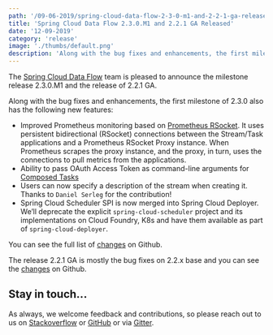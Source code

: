 ```yaml
---
path: '/09-06-2019/spring-cloud-data-flow-2-3-0-m1-and-2-2-1-ga-released'
title: 'Spring Cloud Data Flow 2.3.0.M1 and 2.2.1 GA Released'
date: '12-09-2019'
category: 'release'
image: './thumbs/default.png'
description: 'Along with the bug fixes and enhancements, the first milestone of 2.3.0 also has new features.'
---
```


The [Spring Cloud Data Flow](https://cloud.spring.io/spring-cloud-dataflow/) team is pleased to announce the milestone release 2.3.0.M1 and the release of 2.2.1 GA.

Along with the bug fixes and enhancements, the first milestone of 2.3.0 also has the following new features:

- Improved Prometheus monitoring based on [Prometheus RSocket](https://github.com/micrometer-metrics/prometheus-rsocket-proxy). It uses persistent bidirectional (RSocket) connections between the Stream/Task applications and a Prometheus RSocket Proxy instance. When Prometheus scrapes the proxy instance, and the proxy, in turn, uses the connections to pull metrics from the applications.
- Ability to pass OAuth Access Token as command-line arguments for [Composed Tasks](https://docs.spring.io/spring-cloud-dataflow/docs/2.3.0.M1/reference/htmlsingle/#_configuration_options)
- Users can now specify a description of the stream when creating it. Thanks to `Daniel Serleg` for the contribution!
- Spring Cloud Scheduler SPI is now merged into Spring Cloud Deployer. We’ll deprecate the explicit `spring-cloud-scheduler` project and its implementations on Cloud Foundry, K8s and have them available as part of `spring-cloud-deployer`.

You can see the full list of [changes](https://github.com/spring-cloud/spring-cloud-dataflow/releases/tag/v2.3.0.M1) on Github.

The release 2.2.1 GA is mostly the bug fixes on 2.2.x base and you can see the [changes](https://github.com/spring-cloud/spring-cloud-dataflow/releases/tag/v2.2.1.RELEASE) on Github.

## Stay in touch...

As always, we welcome feedback and contributions, so please reach out to us on [Stackoverflow](https://stackoverflow.com/questions/tagged/spring-cloud-dataflow) or [GitHub](https://github.com/spring-cloud/spring-cloud-dataflow/issues) or via [Gitter](https://gitter.im/spring-cloud/spring-cloud-dataflow).
